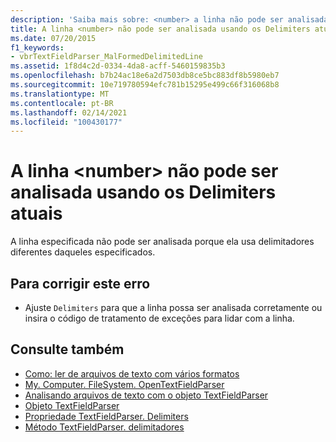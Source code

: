 ```yaml
---
description: 'Saiba mais sobre: <number> a linha não pode ser analisada usando os delimitadores atuais'
title: A linha <number> não pode ser analisada usando os Delimiters atuais
ms.date: 07/20/2015
f1_keywords:
- vbrTextFieldParser_MalFormedDelimitedLine
ms.assetid: 1f8d4c2d-0334-4da8-acff-5460159835b3
ms.openlocfilehash: b7b24ac18e6a2d7503db8ce5bc883df8b5980eb7
ms.sourcegitcommit: 10e719780594efc781b15295e499c66f316068b8
ms.translationtype: MT
ms.contentlocale: pt-BR
ms.lasthandoff: 02/14/2021
ms.locfileid: "100430177"
---
```

# <a name="line-number-cannot-be-parsed-using-the-current-delimiters"></a>A linha \<number> não pode ser analisada usando os Delimiters atuais

A linha especificada não pode ser analisada porque ela usa delimitadores diferentes daqueles especificados.  
  
## <a name="to-correct-this-error"></a>Para corrigir este erro  
  
- Ajuste `Delimiters` para que a linha possa ser analisada corretamente ou insira o código de tratamento de exceções para lidar com a linha.  
  
## <a name="see-also"></a>Consulte também

- [Como: ler de arquivos de texto com vários formatos](../developing-apps/programming/drives-directories-files/how-to-read-from-text-files-with-multiple-formats.md)
- [My. Computer. FileSystem. OpenTextFieldParser](xref:Microsoft.VisualBasic.FileIO.FileSystem.OpenTextFieldParser%2A)
- [Analisando arquivos de texto com o objeto TextFieldParser](../developing-apps/programming/drives-directories-files/parsing-text-files-with-the-textfieldparser-object.md)
- [Objeto TextFieldParser](../language-reference/objects/textfieldparser-object.md)
- [Propriedade TextFieldParser. Delimiters](xref:Microsoft.VisualBasic.FileIO.TextFieldParser.Delimiters%2A)
- [Método TextFieldParser. delimitadores](xref:Microsoft.VisualBasic.FileIO.TextFieldParser.SetDelimiters%2A)

